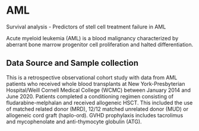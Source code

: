 # AML
Survival analysis - Predictors of stell cell treatment failure in AML

Acute myeloid leukemia (AML) is a blood malignancy characterized by aberrant bone marrow progenitor cell proliferation and halted differentiation. 

## Data Source and Sample collection
This is a retrospective observational cohort study with data from AML patients who received whole blood transplants at New York-Presbyterian Hospital/Weill Cornell Medical College (WCMC) between January 2014 and June 2020. Patients completed a conditioning regimen consisting of fludarabine-melphalan and received allogeneic HSCT. This included the use of matched related donor (MRD), 12/12 matched unrelated donor (MUD) or allogeneic cord graft (haplo-ord). GVHD prophylaxis includes tacrolimus and mycophenolate and anti-thymocyte globulin (ATG). 
